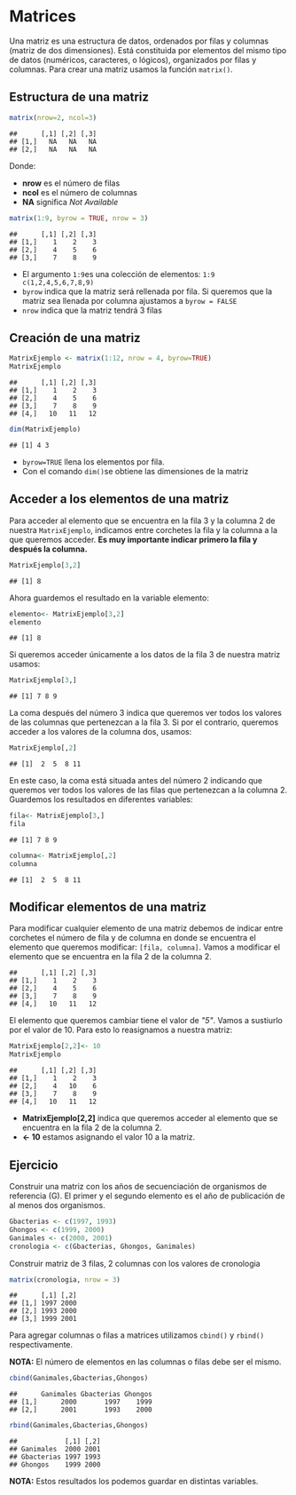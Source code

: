 
# Matrices
Una matriz es una estructura de datos, ordenados por filas y columnas (matriz de dos dimensiones). Está constituida por elementos del mismo tipo de datos (numéricos, caracteres, o lógicos), organizados por filas y columnas. Para crear una matriz usamos la función `matrix()`.

## Estructura de una matriz

```r
matrix(nrow=2, ncol=3)
```

```
##      [,1] [,2] [,3]
## [1,]   NA   NA   NA
## [2,]   NA   NA   NA
```

Donde:
- **nrow** es el  número de filas
- **ncol** es el número de columnas
- **NA** significa *Not Available*

```r
matrix(1:9, byrow = TRUE, nrow = 3)
```

```
##      [,1] [,2] [,3]
## [1,]    1    2    3
## [2,]    4    5    6
## [3,]    7    8    9
```
- El argumento `1:9`es una colección de elementos: `1:9 c(1,2,4,5,6,7,8,9)`
- `byrow` indica que la matriz será rellenada por fila. Si queremos que la matriz sea llenada por columna ajustamos a `byrow = FALSE`
- `nrow` indica que la matriz tendrá 3 filas

## Creación de una matriz

```r
MatrixEjemplo <- matrix(1:12, nrow = 4, byrow=TRUE)
MatrixEjemplo
```

```
##      [,1] [,2] [,3]
## [1,]    1    2    3
## [2,]    4    5    6
## [3,]    7    8    9
## [4,]   10   11   12
```

```r
dim(MatrixEjemplo)
```

```
## [1] 4 3
```
- `byrow=TRUE` llena los elementos por fila.
- Con el comando `dim()`se obtiene las dimensiones de la matriz

## Acceder a los elementos de una matriz
Para acceder al elemento que se encuentra en la fila 3 y la columna 2 de nuestra `MatrixEjemplo`, indicamos entre corchetes la fila y la columna a la que queremos acceder. **Es muy importante indicar primero la fila y después la columna.**

```r
MatrixEjemplo[3,2]
```

```
## [1] 8
```

Ahora guardemos el resultado en la variable elemento:

```r
elemento<- MatrixEjemplo[3,2]
elemento
```

```
## [1] 8
```

Si queremos acceder únicamente a los datos de la fila 3 de nuestra matriz usamos:

```r
MatrixEjemplo[3,]
```

```
## [1] 7 8 9
```

La coma después del número 3 indica que queremos ver todos los valores de las columnas que pertenezcan a la fila 3. 
Si por el contrario, queremos acceder a los valores de la columna dos, usamos:

```r
MatrixEjemplo[,2]
```

```
## [1]  2  5  8 11
```

En este caso, la coma está situada antes del número 2 indicando que queremos ver todos los valores de las filas que pertenezcan a la columna 2. 
Guardemos los resultados en diferentes variables:

```r
fila<- MatrixEjemplo[3,]
fila
```

```
## [1] 7 8 9
```

```r
columna<- MatrixEjemplo[,2]
columna
```

```
## [1]  2  5  8 11
```


## Modificar elementos de una matriz


Para modificar cualquier elemento de una matriz debemos de indicar entre corchetes el número de fila y de columna en donde se encuentra el elemento que queremos modificar: `[fila, columna]`.
Vamos a modificar el elemento que se encuentra en la fila 2 de la columna 2.

```
##      [,1] [,2] [,3]
## [1,]    1    2    3
## [2,]    4    5    6
## [3,]    7    8    9
## [4,]   10   11   12
```


El elemento que queremos cambiar tiene el valor de *"5"*. Vamos a sustiurlo por el valor de 10. Para esto lo reasignamos a nuestra matriz:

```r
MatrixEjemplo[2,2]<- 10
MatrixEjemplo
```

```
##      [,1] [,2] [,3]
## [1,]    1    2    3
## [2,]    4   10    6
## [3,]    7    8    9
## [4,]   10   11   12
```
- **MatrixEjemplo[2,2]** indica que queremos acceder al elemento que se encuentra en la fila 2 de la columna 2. 
- **<- 10** estamos asignando el valor 10 a la matriz.

## Ejercicio
Construir una matriz con los años de secuenciación de organismos de referencia (G). El primer y el segundo elemento es el año de publicación de al menos dos organismos.


```r
Gbacterias <- c(1997, 1993)
Ghongos <- c(1999, 2000)
Ganimales <- c(2000, 2001)
cronologia <- c(Gbacterias, Ghongos, Ganimales)
```

Construir matriz de 3 filas, 2 columnas con los valores de cronologia

```r
matrix(cronologia, nrow = 3)
```

```
##      [,1] [,2]
## [1,] 1997 2000
## [2,] 1993 2000
## [3,] 1999 2001
```
Para agregar columnas o filas a matrices utilizamos `cbind()` y `rbind()` respectivamente.

**NOTA:** El número de elementos en las columnas o filas debe ser el mismo.


```r
cbind(Ganimales,Gbacterias,Ghongos)
```

```
##      Ganimales Gbacterias Ghongos
## [1,]      2000       1997    1999
## [2,]      2001       1993    2000
```


```r
rbind(Ganimales,Gbacterias,Ghongos)
```

```
##            [,1] [,2]
## Ganimales  2000 2001
## Gbacterias 1997 1993
## Ghongos    1999 2000
```

**NOTA:** Estos resultados los podemos guardar en distintas variables.
